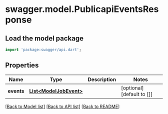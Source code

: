 # swagger.model.PublicapiEventsResponse

## Load the model package
```dart
import 'package:swagger/api.dart';
```

## Properties
Name | Type | Description | Notes
------------ | ------------- | ------------- | -------------
**events** | [**List&lt;ModelJobEvent&gt;**](ModelJobEvent.md) |  | [optional] [default to []]

[[Back to Model list]](../README.md#documentation-for-models) [[Back to API list]](../README.md#documentation-for-api-endpoints) [[Back to README]](../README.md)

